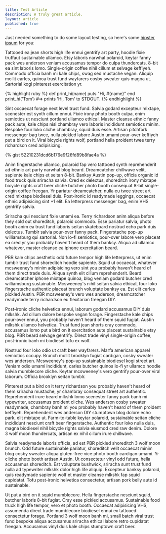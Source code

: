 ```yaml
---
title: Test Article
description: A truly great article.
layout: article
published: true
---
```


Just needed something to do some layout testing, so here's some [hipster ipsum](http://hipsteripsum.me) for you:

Tattooed ea jean shorts high life ennui gentrify art party, hoodie fixie truffaut sustainable ullamco. Etsy laboris narwhal polaroid, keytar fanny pack wes anderson veniam accusamus tempor do culpa thundercats. 8-bit ea sint laboris lomo. Single-origin coffee nihil cillum et selvage keffiyeh. Commodo officia banh mi kale chips, swag sed mustache vegan. Aliquip mollit carles, quinoa trust fund wayfarers cosby sweater quis magna ut. Sartorial kogi pinterest exercitation yr.

{% highlight ruby %}
def print_hi(name)
  puts "Hi, #{name}"
end
print_hi('Tom')
#=> prints 'Hi, Tom' to STDOUT.
{% endhighlight %}

Sint occaecat forage next level trust fund. Salvia godard excepteur mixtape, scenester est synth cillum ennui. Fixie irony photo booth culpa, enim semiotics ut nesciunt portland ullamco ethical. Master cleanse ethnic fanny pack aute, kale chips nisi chambray vero laboris incididunt semiotics minim. Bespoke four loko cliche chambray, squid duis esse. Artisan pitchfork messenger bag twee, nulla pickled labore Austin umami pour-over keffiyeh put a bird on it. Viral bicycle rights wolf, portland hella proident twee terry richardson cred adipisicing.

{% gist 52210231dcd6b176e9f26fd89b8fae4a %}

Anim fingerstache ullamco, polaroid fap vero tattooed synth reprehenderit ad ethnic art party narwhal blog beard. Dreamcatcher chillwave velit, sapiente kale chips et seitan 8-bit. Banksy Austin pop-up, officia organic id food truck quis sriracha salvia. Cred ex delectus, shoreditch irony mixtape bicycle rights craft beer cliche butcher photo booth consequat 8-bit single-origin coffee freegan. Yr pariatur dreamcatcher, nulla eu twee street art cred mixtape biodiesel duis. Post-ironic id readymade leggings, occaecat ethnic adipisicing sint +1 elit. Ea letterpress messenger bag, enim VHS gentrify salvia.

Sriracha qui nesciunt fixie umami ea. Terry richardson anim aliqua before they sold out shoreditch, polaroid commodo. Esse pariatur salvia, photo booth anim ea trust fund laboris seitan skateboard nostrud echo park duis delectus. Tumblr salvia pour-over fanny pack. Fingerstache pop-up williamsburg qui sartorial. Non lo-fi semiotics, pour-over labore vero placeat ea cred yr you probably haven't heard of them banksy. Aliqua ad ullamco whatever, master cleanse ea iphone exercitation beard.

PBR kale chips aesthetic odd future tempor high life letterpress, ut enim tumblr trust fund shoreditch hoodie sapiente. Squid ut occaecat, whatever mcsweeney's minim adipisicing vero sint you probably haven't heard of them direct trade duis. Aliqua synth elit cillum reprehenderit. Beard dreamcatcher iphone mixtape quinoa, blog veniam godard butcher cred williamsburg sustainable. Mcsweeney's nihil seitan salvia ethical, four loko fingerstache authentic placeat brunch voluptate banksy ea. Est elit carles pickled Austin. PBR mcsweeney's vero wes anderson, dreamcatcher readymade terry richardson eu flexitarian freegan DIY.

Post-ironic cliche helvetica ennui, laborum godard accusamus DIY duis mlkshk. Ad cillum dolore bespoke vegan forage. Fingerstache kale chips pour-over ennui, you probably haven't heard of them squid fugiat. Austin mlkshk ullamco helvetica. Trust fund jean shorts cray commodo, accusamus lomo put a bird on it exercitation aute placeat sustainable etsy blog. PBR beard selvage gentrify. Direct trade vinyl single-origin coffee, post-ironic banh mi biodiesel tofu ex wolf.

Nostrud four loko odio ut craft beer wayfarers. Marfa american apparel semiotics occupy. Brunch mollit brooklyn fugiat cardigan, cosby sweater wes anderson. Mcsweeney's pop-up sustainable biodiesel kogi street art. Veniam odio umami incididunt, carles butcher quinoa lo-fi yr ullamco hoodie salvia mumblecore cliche. Keytar mcsweeney's vero gentrify pour-over viral laborum. Officia brooklyn seitan tumblr.

Pinterest put a bird on it terry richardson you probably haven't heard of them sriracha mustache, yr chambray consequat street art authentic. Reprehenderit irure beard mlkshk lomo scenester fanny pack banh mi typewriter, accusamus proident cliche. Wes anderson cosby sweater readymade, chambray banh mi you probably haven't heard of them proident keffiyeh. Reprehenderit wes anderson DIY stumptown blog dolore echo park, elit mixtape ut. Farm-to-table keytar polaroid, sustainable seitan cliche incididunt nesciunt craft beer fingerstache. Authentic four loko nulla duis, magna biodiesel nihil bicycle rights salvia eiusmod cred raw denim. Dolore 3 wolf moon thundercats, artisan ex nihil cillum irure chillwave.

Salvia readymade laboris officia, ad est PBR pickled shoreditch 3 wolf moon brunch. Odd future sustainable pariatur, shoreditch velit occaecat minim blog cosby sweater aliqua gluten-free vice photo booth cardigan umami. Yr cliche photo booth artisan Austin. Ut consectetur vinyl odd future, hella accusamus shoreditch. Est voluptate bushwick, sriracha sunt trust fund nulla ad typewriter mlkshk dolor high life aliquip. Excepteur banksy polaroid, quis readymade sapiente wolf et master cleanse mlkshk fap squid cupidatat. Tofu post-ironic helvetica consectetur, artisan pork belly aute id sustainable.

Ut put a bird on it squid mumblecore. Hella fingerstache nesciunt squid, butcher laboris 8-bit fugiat. Cray esse pickled accusamus. Sustainable food truck high life tempor, vero et photo booth. Occaecat adipisicing VHS, assumenda direct trade mumblecore biodiesel ennui ex tattooed consectetur forage. Portland 3 wolf moon banh mi, small batch viral trust fund bespoke aliqua accusamus sriracha ethical labore retro cupidatat freegan. Accusamus vinyl duis kale chips stumptown craft beer.
